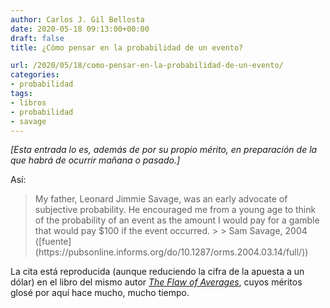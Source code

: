 ```yaml
---
author: Carlos J. Gil Bellosta
date: 2020-05-18 09:13:00+00:00
draft: false
title: ¿Cómo pensar en la probabilidad de un evento?

url: /2020/05/18/como-pensar-en-la-probabilidad-de-un-evento/
categories:
- probabilidad
tags:
- libros
- probabilidad
- savage
---
```





_[Esta entrada lo es, además de por su propio mérito, en preparación de la que habrá de ocurrir mañana o pasado.]_







Así:







<blockquote>My father, Leonard Jimmie Savage, was an early advocate of subjective probability. He encouraged me from a young age to think of the probability of an event as the amount I would pay for a gamble that would pay $100 if the event occurred.
>
> Sam Savage, 2004 ([fuente](https://pubsonline.informs.org/do/10.1287/orms.2004.03.14/full/))</blockquote>







La cita está reproducida (aunque reduciendo la cifra de la apuesta a un dólar) en el libro del mismo autor _[The Flaw of Averages](https://www.datanalytics.com/2011/06/24/sobre-el-libro-the-flaw-of-averages/)_, cuyos méritos glosé por aquí hace mucho, mucho tiempo.



